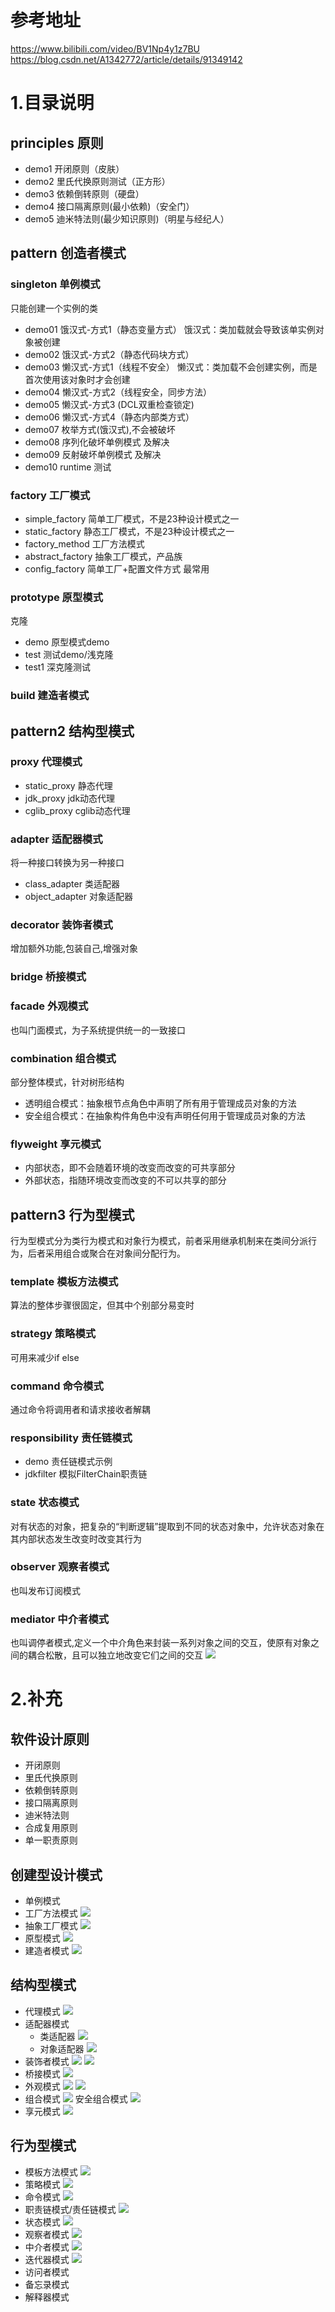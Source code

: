 # 参考地址
https://www.bilibili.com/video/BV1Np4y1z7BU
https://blog.csdn.net/A1342772/article/details/91349142

# 1.目录说明
## principles 原则
- demo1 开闭原则（皮肤） 
- demo2 里氏代换原则测试（正方形）
- demo3 依赖倒转原则（硬盘）
- demo4 接口隔离原则(最小依赖)（安全门）
- demo5 迪米特法则(最少知识原则)（明星与经纪人）

## pattern 创造者模式
### singleton  单例模式 
只能创建一个实例的类
- demo01    饿汉式-方式1（静态变量方式） 饿汉式：类加载就会导致该单实例对象被创建
- demo02    饿汉式-方式2（静态代码块方式）
- demo03    懒汉式-方式1（线程不安全）   懒汉式：类加载不会创建实例，而是首次使用该对象时才会创建
- demo04    懒汉式-方式2（线程安全，同步方法）  
- demo05    懒汉式-方式3 (DCL双重检查锁定)
- demo06    懒汉式-方式4（静态内部类方式）
- demo07    枚举方式(饿汉式),不会被破坏
- demo08    序列化破坏单例模式 及解决
- demo09    反射破坏单例模式 及解决
- demo10    runtime 测试

### factory     工厂模式
- simple_factory    简单工厂模式，不是23种设计模式之一
- static_factory    静态工厂模式，不是23种设计模式之一
- factory_method    工厂方法模式
- abstract_factory  抽象工厂模式，产品族
- config_factory    简单工厂+配置文件方式  最常用

### prototype   原型模式  
克隆
- demo     原型模式demo
- test      测试demo/浅克隆
- test1     深克隆测试

### build   建造者模式


## pattern2 结构型模式
### proxy   代理模式
- static_proxy      静态代理
- jdk_proxy         jdk动态代理
- cglib_proxy       cglib动态代理

### adapter    适配器模式
将一种接口转换为另一种接口
- class_adapter     类适配器
- object_adapter    对象适配器

### decorator   装饰者模式
增加额外功能,包装自己,增强对象

### bridge    桥接模式

### facade    外观模式
也叫门面模式，为子系统提供统一的一致接口

### combination    组合模式
部分整体模式，针对树形结构
- 透明组合模式：抽象根节点角色中声明了所有用于管理成员对象的方法
- 安全组合模式：在抽象构件角色中没有声明任何用于管理成员对象的方法

### flyweight   享元模式
- 内部状态，即不会随着环境的改变而改变的可共享部分
- 外部状态，指随环境改变而改变的不可以共享的部分





## pattern3 行为型模式
行为型模式分为类行为模式和对象行为模式，前者采用继承机制来在类间分派行为，后者采用组合或聚合在对象间分配行为。

### template 模板方法模式
算法的整体步骤很固定，但其中个别部分易变时

### strategy 策略模式
可用来减少if else

### command 命令模式
通过命令将调用者和请求接收者解耦

### responsibility 责任链模式
- demo 责任链模式示例
- jdkfilter 模拟FilterChain职责链

### state 状态模式
对有状态的对象，把复杂的“判断逻辑”提取到不同的状态对象中，允许状态对象在其内部状态发生改变时改变其行为

### observer 观察者模式
也叫发布订阅模式

### mediator 中介者模式
也叫调停者模式,定义一个中介角色来封装一系列对象之间的交互，使原有对象之间的耦合松散，且可以独立地改变它们之间的交互
![](img/中介者模式01.jpg)


# 2.补充
## 软件设计原则
- 开闭原则
- 里氏代换原则
- 依赖倒转原则
- 接口隔离原则
- 迪米特法则
- 合成复用原则
- 单一职责原则

## 创建型设计模式
- 单例模式
- 工厂方法模式
![](img/工厂方法模式.jpg)
- 抽象工厂模式
![](img/抽象工厂模式.jpg)
- 原型模式
![](img/原型模式.jpg)
- 建造者模式
![](img/建造者模式.jpg)

## 结构型模式
- 代理模式
![](img/静态代理.jpg)
- 适配器模式
    - 类适配器
    ![](img/适配器模式.jpg)
    - 对象适配器
    ![](img/对象适配器模式.jpg)
- 装饰者模式
![](img/装饰者模式.jpg)
![](img/装饰者模式02.jpg)
- 桥接模式
![](img/桥接模式.jpg)
- 外观模式
![](img/外观模式引入.jpg)
![](img/外观模式.jpg)
- 组合模式
![](img/组合模式.jpg)
安全组合模式
![](img/安全组合模式.jpg)
- 享元模式
![](img/享元模式.jpg)

## 行为型模式
- 模板方法模式
![](img/模板方法模式.jpg)
- 策略模式
![](img/策略模式.jpg)
- 命令模式
![](img/命令模式.jpg)
- 职责链模式/责任链模式
![](img/责任链模式.jpg)
- 状态模式
![](img/状态模式.jpg)
- 观察者模式
![](img/观察者模式.jpg)
- 中介者模式
![](img/中介者模式02.jpg)
- 迭代器模式
![](img/迭代器模式.jpg)
- 访问者模式
- 备忘录模式
- 解释器模式
